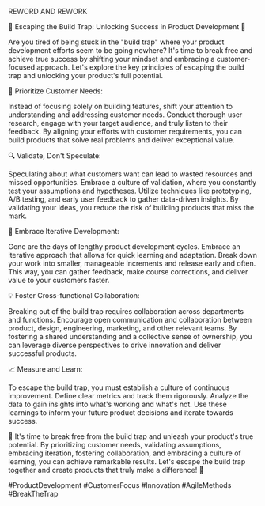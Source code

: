 REWORD AND REWORK

🚀 Escaping the Build Trap: Unlocking Success in Product Development 🚀

Are you tired of being stuck in the "build trap" where your product development efforts seem to be going nowhere? It's time to break free and achieve true success by shifting your mindset and embracing a customer-focused approach. Let's explore the key principles of escaping the build trap and unlocking your product's full potential.

🎯 Prioritize Customer Needs:

Instead of focusing solely on building features, shift your attention to understanding and addressing customer needs. Conduct thorough user research, engage with your target audience, and truly listen to their feedback. By aligning your efforts with customer requirements, you can build products that solve real problems and deliver exceptional value.

🔍 Validate, Don't Speculate:

Speculating about what customers want can lead to wasted resources and missed opportunities. Embrace a culture of validation, where you constantly test your assumptions and hypotheses. Utilize techniques like prototyping, A/B testing, and early user feedback to gather data-driven insights. By validating your ideas, you reduce the risk of building products that miss the mark.

🚀 Embrace Iterative Development:

Gone are the days of lengthy product development cycles. Embrace an iterative approach that allows for quick learning and adaptation. Break down your work into smaller, manageable increments and release early and often. This way, you can gather feedback, make course corrections, and deliver value to your customers faster.

💡 Foster Cross-functional Collaboration:

Breaking out of the build trap requires collaboration across departments and functions. Encourage open communication and collaboration between product, design, engineering, marketing, and other relevant teams. By fostering a shared understanding and a collective sense of ownership, you can leverage diverse perspectives to drive innovation and deliver successful products.

📈 Measure and Learn:

To escape the build trap, you must establish a culture of continuous improvement. Define clear metrics and track them rigorously. Analyze the data to gain insights into what's working and what's not. Use these learnings to inform your future product decisions and iterate towards success.

🌟 It's time to break free from the build trap and unleash your product's true potential. By prioritizing customer needs, validating assumptions, embracing iteration, fostering collaboration, and embracing a culture of learning, you can achieve remarkable results. Let's escape the build trap together and create products that truly make a difference! 💪

#ProductDevelopment #CustomerFocus #Innovation #AgileMethods #BreakTheTrap